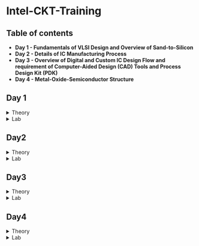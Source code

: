 # Intel-CKT-Training

## Table of contents

- **Day 1 - Fundamentals of VLSI Design and
Overview of Sand-to-Silicon**
- **Day 2 - Details of IC Manufacturing Process**
- **Day 3 - Overview of Digital and Custom IC Design Flow and requirement of Computer-Aided Design (CAD) Tools and Process Design Kit (PDK)**
- **Day 4 - Metal-Oxide-Semiconductor Structure** 
  
## Day 1 
 <details><summary> Theory </summary>
 
  
  ## **Overview of VLSI Design**
  - **Packaged Chip**
  
    -There are different types of packaging:
      - System in a package (SIP)
      - Dual in-line package (DIP)
      - Quad-flat no-leads (QFN)
      - Ball grid array (BGA)
  
    -The central part of the chip is call die.
  
   - **Die and Wafer**
 
        ![image](https://user-images.githubusercontent.com/122155193/211223009-eefb6003-b59f-45d3-867b-3a645ad9e624.png)

      - A Single wafer contains 10’s of thousands die
      - All the components fabricated on the die

    - **Inside the Die**
       -  Digital: Gates, Muxes, decoders, counters, Resistors, FSMs
       -  Analog and RF: Clock: VCO and PLL; Voltage Ref. and Reg.: Bandgap reference, LDO, DC-DC converter; Data: PRBS generator; Amplifiers and Filters
       -  Memory and Memory Controller: Static Random Access Memory (SRAM) and SRAM controller

    - **Moore’s Law**
      - The observation that the number of transistors in a dense integrated circuit (IC) doubles about every two years.
  
    - **VLSI Design Methodology**
      - Types of VLSI Design styles:
        1) **Field programming gate array (FPGA) design**
            - Faster prototyping and cost-effective
            - Consists of:
              - Input/output buffers
              - Array of configurable logic blocks (CLBs)
              - Programmable interconnect structures
            - The programming of interconnects is accomplished by programming of RAM
            - Signal routing between the CLBs and the I/O blocks made by configurable switching matrices
  
        2) **Application-specific integrated circuit (ASIC)**
            - **Standard cell based design**
              - It is one of the most prevalent full-custom design styles and requires development of a full-custom mask set.
              - All of the commonly used logic cells are developed, characterized, and stored in a standard-cell library.
              - Each cell is characterized according to several different categories:
                - Delay time vs load capacitance and input transition
                - Circuit simulation model, Timing simulation model, Fault simulation model
                - Cell data for place-and route
                - Mask data
            - **Full Custom Design**
              - the entire mask design is done without using any library.
              - Productivity is very low because the geometry, orientation, and placement of every transistor is done individually by the designers.
              - Developmental cost of such a design style is becoming huge.
              - All the analog and RF designs are full custom design.
  
  - **VLSI Design Quality**
  
      - Important criteria to measure the design quality:
  
         1) **Testability**
             - Generation of good test vecto.
             - Availability of good test fixture at speed.
             - Design of testable chip.
  
          2) **Yield and Manufacturability**
             - Yield: No. of tested ok chips/Total no. of Chips
             - Functional Yield: Checks at lower speed
             - Parametric Yield: Checks at required speed
  
          3) **Reliability**
              - ESD and EOS
              - Electromigration
              - Oxide breakdown
              - Power and ground bouncing
             - On-chip noise and cross-talk
  
           4) **Technology Upgradability**
              - functional module for design reuse can be achieved quickly with minimal cost.
              - Develop and use advanced CAD tools.
  
  - **Package Technology**
     - Chip designers should work closely with package designers from the start of the project to avoid failures of the VLSI chip.
  
     - Types of package:
        1) **Pin-through-hole (PTH):**
  
          - ![image](https://user-images.githubusercontent.com/122155193/211224732-7f1409d0-0dd4-49c4-aefa-23b01355a877.png)
  
          - holes drilled in PCB
          - Not cost effective 
  
        2) **Surface Mount Technology (SMT):**
  
          - ![image](https://user-images.githubusercontent.com/122155193/211224778-c207e8e2-0d2e-4a39-80e2-166091dddbf9.png)
  
          - Directly soldered on the PCB
          - Cost and space effective
  
        3) **Plastic:**
  
          - Permeable to environmental moisture
  
        4) **Ceramic:**
  
          - Power consumption, performance and environmental requirements
  
   - **CAD Tools**
      - Essential for timely development of integrated circuits.
      - CAD technology for VLSI chip design can be categorized into the following areas:
        - High-level synthesis
        - Logic synthesis
        - Circuit optimization
        - Layout
        - Placement and routing
        - Simulation
        - Design rules and checking
</details>

<Details>
  <summary> Lab </summary>
  
  ![image](https://user-images.githubusercontent.com/122155193/212777972-3d05e02e-1d9e-40ab-acba-fa41b4cd8039.png)

  
  ![image](https://user-images.githubusercontent.com/122155193/212778069-7ee6a882-57e1-48c8-941b-44407e52732e.png)

  
  ![image](https://user-images.githubusercontent.com/122155193/212778105-4a20f06e-20c8-4c82-8302-8c0f57c0a0a4.png)

</details>

## Day2
  <details>
  <summary> Theory </summary>
  
 ## **Analog VLSI Design Flow and CMOS Fabrication Process**
  - **Analog IC Design Process**
  
  ![tempsnip](https://user-images.githubusercontent.com/122155193/211691046-388cdea4-312d-44c6-8dae-3ae16b00909f.png)
  
  ![image](https://user-images.githubusercontent.com/122155193/211691175-91c7f27c-d825-40d4-891b-8fdc6719a969.png)

  - **Analog IC Design Process and its Relation with CAD and PDK**
  
  ![image](https://user-images.githubusercontent.com/122155193/211691478-f31aea87-d443-4210-b7c5-4443de798448.png)

  - **Role of Circuit Designer**
    - Design a practical circuit based on the device limits, technology constraints and physical implementations rather than a ideal circuit.
    - Have very good understanding of layout design, so that in less iterations the design can be fridged.
    - Always discuss with the layout designer for better and efficient circuit design.
  
  - **CMOS Technology**
    - Comparison of BJT and MOSFET Technology
    ![image](https://user-images.githubusercontent.com/122155193/211692066-23cdd7bc-12da-458f-9637-16315e0f7969.png)

    - Categorization of the CMOS Technology:
      - Submicron Technology: Lmin ≥ 0.35 µm
      - Deep Submicron Technology (DSM): 0.1 µm ≤ Lmin ≤ 0.35 µm
      - Ultra-Deep Submicron Technology (UDSM): Lmin ≤ 0.1 µm
      - BiCMOS Technology: Lmin = 0.5 µm
      
  - **CMOS Fabrication Process**  
    ![image](https://user-images.githubusercontent.com/122155193/211721141-61278ee4-ba64-41dc-b42c-0d119b56b6ea.png)

 <Details>
 <summary> 1. Wafer formation (sand-to-silicon) </summary>
 
 - The basic raw material used in CMOS fabs is a **wafer or disk of silicon** (roughly 75 mm to 300 mm in diameter and less than 1 mm thick).
 - Wafers are cut from boules, cylindrical ingots of singlecrystal silicon.
 - In order to to provide the crystal with the required electrical properties, **controlled amounts of impurities** are added to the melt.
 - A seed crystal is dipped into the melt (**to initiate crystal growth**), and the seed is gradually withdrawn vertically from the melt while simultaneously being rotated.
 - Then, the molten silicon attaches itself to the seed and recrystallizes.
 - Growth rates vary from 30 to 180 mm/hour.
 </details>
 
 <Details>
 <summary> 2. Photolithography </summary>
 
 - The **patterning** is achieved by a process called photolithography.
 - Used as the primary method in defining areas of interest.
 - The wafer is coated with the photoresist and subjected to selective illumination through **the photomask**.
 - A **photomask** is constructed with chromium (chrome) covered quartz glass. 
 - A UV light source is used to expose the photoresist.
 - **Developer solvent** is then used to dissolve the soluble unexposed photoresist, leaving islands of insoluble exposed photoresist.
 </details>
 
 <Details>
 <summary> 3. Well and Channel Formation </summary>
 
 - There are 4 CMOS technology processes:
   1) **N-well process**
      - the pMOS transistors are built in a n-well and the nMOS transistor is placed in the p-type substrate.
      
      ![image](https://user-images.githubusercontent.com/122155193/211732817-ce8ab953-ea39-431d-af7b-6502177adafd.png)
    
   2) **P-well process**
      - the nMOS transistors are built in a p-well and the pMOS transistor is placed in the n-type substrate. 
      - Used to optimize the pMOS transistor performance.
   
      ![image](https://user-images.githubusercontent.com/122155193/211733248-1b1f249a-0d82-469e-bd19-5e97b8112e2c.png)
 
   3) **Twin-well process**
       - Accompanied the emergence of n-well processes. 
       - A twinwell process allows the optimization of each transistor type.
      
      ![image](https://user-images.githubusercontent.com/122155193/211733777-f1c19a5f-d0a5-4ae4-bb14-886ce4253585.png)
      
    4) **Triple-well process**
       - Provide good isolation between analog and digital blocks in mixed-signal chips; 
       - It is also used to isolate high-density dynamic memory from logic.  

        ![image](https://user-images.githubusercontent.com/122155193/211734116-ae807cfb-2c10-44a5-a50b-b227d9a45d31.png)
 </details>
 
 <Details>
 <summary> 4. Silicon Dioxide (Sio2) </summary>
 
 - Oxidation of silicon is achieved by heating silicon wafers in an oxidizing atmosphere.
 - Some common approaches:
 
    - **Wet Oxidation** (oxidizing atmosphere contains water vapor)
      - The temperature is usually between 900 °C and 1000 °C.
      - Wet oxidation is a rapid process.
      
    - **Dry Oxidation** (oxidizing atmosphere is pure oxygen)
      - Temperatures are in the region of 1200 °C to achieve an acceptable growth rate.
      - Dry oxidation forms a better quality oxide than wet oxidation.
      - It is used to form thin, highly controlled gate oxides, while wet oxidation may be used to form thick field oxides.
    
    - **Atomic Layer Deposition (ALD)** 
      - when a thin chemical layer (material A) is attached to a surface and then a chemical (material B) is introduced to produce a thin layer of the required layer.
  </details>
 
  <Details>
 <summary> 5. Isolation </summary>
  
  - Individual devices in a CMOS process need to be isolated from one another so that they do not have unexpected interactions.
  - The transistor gate consists of a **thin gate oxide layer**.
  - The **thick oxide** used to be formed by a process called Local Oxidation of Silicon (LOCOS).ed to be formed by a process called Local Oxidation of Silicon (LOCOS).
  - A problem with LOCOS-based processes is the transition between thick andthin oxide, which extended some distance laterally to form a so-called bird’s beak.
  - Starting around the 0.35 µm node, **shallow trench isolation (STI)** was introduced to avoid the problems with LOCOS.
  - STI forms insulating trenches of SiO2 surrounding the transistors (everywhere except the active area).
 </details>
 
 <Details>
 <summary> 6. Gate Oxide </summary>

 - This is most commonly in the form of silicon dioxide (SiO2).
 - The transistor gate consists of a **thin gate oxide layer**.
</details>

<Details>
 <summary> 7. Gate and Source/Drain Formations </summary>
 
 - Grow gate oxide wherever transistors are required.
 - **area = source + drain + gate**
 - Deposit polysilicon on chip.
 - Pattern polysilicon (both gates and interconnect).
 - Etch exposed gate oxide, at this stage, the chip has windows down to the well or substrate wherever a source/drain diffusion is required.
 - Implant pMOS and nMOS source/drain regions.
 </details>
 
 <Details>
 <summary> 8. Contacts and Metallization </summary>
 
 - Contact cuts are made to source, drain, and gate according to the contact mask. These are holes etched in the dielectric after the source/drain formation.
 - Older processes commonly use aluminum (Al) for wires, although newer ones offer copper (Cu) for lower resistance.
 - Tungsten (W) can be used as a plug to fill the contact holes.
 </details>
  
<Details>
 <summary> 9. Passivation </summary>
 
 - The final processing step is to add a protective glass layer called passivation or over glass that prevents the ingress of contaminants.
 - Openings in the passivation layer, called overglass cuts, allow connection to I/O pads and test probe points if needed.
 </details>
 
 <Details>
 <summary> 10. Metrology </summary>
 
 - Metrology is the science of measuring.
 - Everything that is built in a semiconductor process has to be measured to give feedback to the manufacturing process.
</details>
</details>

<Details>
 <summary> Lab </summary>
  
  [Assignment Day 2.pdf](https://github.com/Maryam288/Intel-CKT-Training/files/10389974/Assignment.Day.2.pdf)
</details>
 
## Day3
  <Details>
  <summary> Theory </summary>
  
 ## **CMOS Fabrication Process in DeepSubmicron (DSM) and Ultra DeepSubmicron (UDSM) Technology**
 
 - **Disadvantage of the Submicron CMOS Process**
 
    - Isolation of the Transistors:
      - The use of **reverse bias pn junctions** to isolate transistors becomes **impractical as the transistor sizes decrease**.
    
 - **Local Oxidation of Silicon (LOCOS) Isolation Process**
    - LOCOS is the traditional isolation technique used in submicron processes.
    
  ![image](https://user-images.githubusercontent.com/122155193/211982154-f8f38e6d-ec0d-4d9e-b6c8-30f3d6454cdc.png)    ![image](https://user-images.githubusercontent.com/122155193/211982694-d5600c58-a8c2-4875-9c4d-e6f1de87bdc5.png)
   
   - Limitation of this technique:
     - Bird’s beak effect
     - Surface area which is lost to this encroachment
     
   - Advantages of LOCOS fabrication process:
      - Simple process flow
      - High oxide quality because the whole LOCOS structure is thermally grown.
   
   
  - **Sallow Trench Isolation Technology**
  
    - STI isolation process is the preferred isolation process for deep-submicron process because it completely avoids Bird’s beak shape characteristics.
    
    ![image](https://user-images.githubusercontent.com/122155193/211989171-54995dfb-273f-42e8-8011-781d3c3458ed.png)
    - STI is more suitable for the increased density in a small area because it allows forming smaller isolation regions.
    - The disadvantage is larger number of process steps.

  - **Illustration of a Deep Submicron (DSM) CMOS Technology**
  
    - The DSM technology provides:
      - A deep n-well that can be utilized to reduce substrate noise coupling.
      - A MOS Varactor that can be used to make voltage controlled oscillators (VCOs).
      - Different kind of resistors like: **Diffused and/or implanted resistors**, **Well resistors**, **Poly resistors**, **Metal Resistors**.
      - At least 6 levels of metal that can form many useful structures such as inductors, capacitors, and transmission lines.
  
       ![image](https://user-images.githubusercontent.com/122155193/212009429-1cd43858-07c1-46c4-8753-2daf96f1b9b9.png)

- **Different Types of Capacitor in Deep Submicron (DSM) CMOS Technology**
  ![image](https://user-images.githubusercontent.com/122155193/212011793-ef905a9b-4e3e-4948-a520-d8fe48e1a840.png)

 - **Example of a DSM Technology Process (SKY130)** 
  
  ![image](https://user-images.githubusercontent.com/122155193/212012219-db2cf3a3-d372-4ea5-82a4-ba27bfdf4f95.png)
  
  - **Major Fabrication Steps for a DSM CMOS Process** 

  ![image](https://user-images.githubusercontent.com/122155193/212208610-02744f7c-4479-41d4-84d0-38e75fe3c879.png)

<Details>
 <summary> n and p-well Creation </summary>

- NMOS wil be fabricated in the p-well and PMOS in the n-well.
- Done by implantation followed by a deep diffusion.
 </details>
 
 <Details>
 <summary> Sallow Trench Isolation Creation </summary>

-  STI electrically isolates one region/transistor from another.
 </details>
 
 <Details>
 <summary> Threshold Shift and Anti-Punch through Implants </summary>

- The natural thresholds of the **NMOS is about 0V** and of the **PMOS is about –1.2V**.
- p-implant is used to make the NMOS harder to invert and the PMOS easier resulting in threshold voltages balanced around zero volts.
- Implant can be applied to create a higher-doped region beneath the channels to prevent punch-through from the drain depletion region extending to source depletion region.
 </details>
 
 <Details>
 <summary> Thin Oxide and Polysilicon Gate </summary>

- A thin oxide is deposited followed by polysilicon. These layers are removed where they are not wanted.
 </details>
 
 <Details>
 <summary> Lightly Doped Source and Drain </summary>

- A lightly-doped implant is used to create a lightly-doped source and drain next to the channel of the MOSFETs.
 </details>
 
 <Details>
 <summary> Sidewall Spacer </summary>

- A layer of dielectric is deposited on the surface and removed in such a way as to leave “sidewall spacers” next to the thin-oxide-polysilicon-polycide sandwich.
 - These sidewall spacers will prevent the part of the source and drain next to the channel from becoming heavily doped.
 </details>
 
 <Details>
 <summary> Implantation of Havily Doped Source and Drain </summary>

- Provide the completed sources and drains.
- Allows for ohmic contact into the wells and substrate.
  </details>
  
  <Details>
 <summary> Siliciding (Salicide and Polyside) </summary>

- Reduces the resistance of the bulk diffusions and polysilicon and forms an ohmic contact with material on which it is deposited.
  </details>
  
 <Details>
 <summary> Intermediate Oxide Layer </summary> 

- An oxide layer is used to cover the transistors and to planarize the surface.
 </details>
 
 <Details>
 <summary> First Level Metal </summary> 

- Tungsten plugs are built through the lower intermediate oxide layer to provide contact between the devices, wells and substrate to the first-level metal.
 </details>
 
 <Details>
 <summary> Second Level Metal </summary> 

- The previous step is repeated for the second-level metal.
 </details>
 
 - **Summary of Deep Submicron (DSM) CMOS Fabrication Process**
    - DSM technology typically has a minimum channel length between 0.35μm and 0.1μm.
    - DSM technology addresses the problem of excessive depletion region widths in junction isolation techniques by using shallow trench isolation.
    - DSM technology may have from 4 to 8 levels of metal.
    - Lightly doped drains and sources are a key aspect of DSM technology.
    
 - **Ultra Deep Submicron (UDSM) CMOS Technology**
    - Lmin ≤ 0.1 microns.
    - Minimum feature size less than 100 nanometers.
    - 22 nm drawn length, 5 nm lateral diffusion, 1 nm transistor gate oxide, 8 layers of copper interconnect.
    - Specialized processing is used to increase drive capability and maintain low off currents.
    
  - **Advantage of UDSM CMOS Technology**
  
 <Details>
 <summary> Digital Viewpoint </summary> 

- Improved Ion/Ioff
 - Reduced gate capacitance
 - Higher drive current capability
 - Reduced interconnect density
 - Reduction of active power
 </details>
 
  <Details>
 <summary> Analog Viewpoint </summary> 

- More levels of metal
 - Higher cutoff frequency
 - Higher capacitance density
 - Reduced junction capacitance per transconductance
 - More speed
 </details>
 
 - **Disadvantage of UDSM CMOS Technology**
 <Details>
 <summary> Analog Viewpoint </summary> 

- Reduction in power supply resulting in reduced headroom.
 - Gate leakage currents.
 - Reduced small signal intrinsic gain.
 - Increased nonlinearity.
 - Increased noise and poorer matching.
 </details>
 </details>

<Details>
 <summary> Lab </summary> 
  
 <Details>
 <summary> Q6) What are the advantages of ultra-deep submicron process over deep submicron process. </summary>
 
  - Improved Ion/Ioff
  - Reduced gate capacitance
  - Higher drive current capability
  - Reduced junction capacitance per transconductance
  - More speed
 </details>
  
 <Details>
 <summary> Q7) What is the difference between LOCOS and STI process? </summary>
   
 ![image](https://user-images.githubusercontent.com/122155193/212779336-9637f723-ba9d-4a7f-9591-d5aa9fa8fe06.png)
</details>
  
  <Details>
 <summary> Q8) Why for body connection a heavily doped n+ or p+ is used? </summary>
    
- A heavily doped N+ or P+ diffusion is made for the metallic contact. This creates a conductive junction between the metal and the semiconductor, thus giving a good electrical contact to the bulk.
    
</details>
<Details>
 <summary> Q9) What is use of silicide and poolside? </summary>  
  
  - To interconnect between N+ or P+ diffusion to the metal.
 </details>
  
 <Details>
 <summary> Q10) Which process steps used for control threshold voltage and punch-through effect? </summary>   
   
   - Oxidation and Diffusion
  </details>
  <Details>
 <summary> Q11) Draw a top view, front view and 3D view of a CMOS inverter and annotate the length and width of both PMOS and NMOS transistor. </summary>   
 </details>
  
   <Details>
 <summary> Q12) Why sidewall spacer are used in DSM technology? </summary>
     
 - To insulate the drain and source metal contacts from the gate of the transistor.
     
  </details>    
 <Details>
 <summary> Q13) What are the advantages of Deep N-well technology over n-well technology? </summary> 
 
   - Deep N-well decreases the noise coupling through it to the substrate and giving the advantage of fully isolated NMOS devices.
   
</details>    
 <Details>
 <summary> Q14) What is passivation layer? </summary>    
   
   - A layer normally used protect the active semiconductor surface from the surrounding environment.
   
 </details>    
 <Details>
 <summary> Q15) What is Bird’s beak in LOCOS process and what is the impact on the transistor performance? </summary>     
   
   - As the oxide grows, the nitride mask, which is meant to block the oxide from growing everywhere, is slightly bent due to stress caused by the oxide pushing the nitride as it grows.
   
   - The encroachment of field oxide in the active region reduces the area available to form a transistor and therefore it limits device scaling and device density in VLSI cuts which will limit the device performance. 
 </details>
 </details>
 
## Day4
  <details>
  <summary> Theory </summary>
  
 ## Metal-Oxide-Semiconductor Structure 
  - **Metal-Oxide-Semiconductor (MOS) Device Structure**
  
    - MOS junction simply a capacitor.
    - No current-voltage relationship, only capacitorvoltage relationship.
    
    ![image](https://user-images.githubusercontent.com/122155193/215636640-a6cc772b-f90a-4789-a4ce-cdfca27b0cc1.png)

- **MOS Device Structure and Fabrication**

<details>
<summary> Fabrication </summary>

   - Oxidation: process to create SiO2 on top of Silicon.
   - Metallization: process to deposit poly-silicon on top of SiO2.
</details> 

<details>
<summary> Device Structure </summary>

  - Gate and substrate are different material so there is a contact potential between them (expressed as metal to semiconductor work function (ϕms)).
  - Interface is between SiO2 and Silicon
</details> 

- **Ideal MOS Junction or Capacitor**

<details>
<summary> Case1: Accumulation Mode of Operation </summary>

## **Accumulation Mode (V < 0)**

  - Pile of majority carrier at the interface.
  - Charge at the surface directly proportional to voltage.

![image](https://user-images.githubusercontent.com/122155193/215638041-ec999fd0-297a-45ca-a9db-8b6615abe401.png)
</details> 

<details>
<summary> Case2: Depletion Mode of Operation </summary>

## **Depletion Mode (0 < V < VT)**    

  - The semiconductor surface starts to deplete and the type of charge at the surface is –ve and gradually increase with the increase of voltage.
  - **Weak inversion voltage** is the voltage at which the surface carrier concentration is exactly equal to bulk carrier concentration and from this point the weak inversion started.
  - Charge at the surface directly proportional to voltage.
  - **Threshold voltage** is the voltage at which the surface concentration exactly equal to the bulk concentration.
  - This is called inversion point and at this point depletion mode ends and strong inversion started.
  
![image](https://user-images.githubusercontent.com/122155193/215639254-0e3ee43f-18f0-4ec9-a02f-ee19bb2d2e54.png)
</details> 

<details>
<summary> Case3: Strong Inversion Mode of Operation </summary>

## **Strong Inversion Mode (V ≥ VT)**    

  - At threshold voltage a channel form at the surface of the semiconductor due to inversion charges.
  - Before threshold voltage the charge comes from negatively charged ionized acceptors.
  - After threshold voltage, the more charge comes from the electrons rather than depleting the holes.
  - The extra negative charge required for the semiconductor is comes from the mobile electrons which are very close to the surface.
  
  ![image](https://user-images.githubusercontent.com/122155193/215639559-c8ce74f2-3fa1-499f-9f67-bce9026215eb.png)
  
</details> 

- **Summary of the MOS Operation Modes**

![image](https://user-images.githubusercontent.com/122155193/215639865-0a6ba5fe-67cb-413a-baf5-f03e46c5240d.png)

  - Flat band voltage is 0 for ideal MOS structure.
  - Flat band means flatness of conduction and valence band edges at semiconductor surface.
  
- **Q-V Characteristics of MOS Structure** 
 
  ![image](https://user-images.githubusercontent.com/122155193/215640211-26a81d2c-c86b-462f-8b30-aa50f032b8f8.png)

 - Surface Charges at different regions
  
<details>
<summary> Accumulation </summary>

![image](https://user-images.githubusercontent.com/122155193/215664491-a76dd783-6bea-406f-9629-a6018f62a797.png)

</details> 

<details>
<summary> Depletion </summary>

![image](https://user-images.githubusercontent.com/122155193/215664814-2e512672-52f3-4e8a-b9a8-2107378e9e24.png)

</details>

<details>
<summary> Inversion </summary>

![image](https://user-images.githubusercontent.com/122155193/215665123-3d16ef04-191a-4f2e-b52c-c0ac80b980be.png)

</details>

<details>
<summary> Threshold Voltage </summary>

![image](https://user-images.githubusercontent.com/122155193/215665313-2b4ef7f0-b0e5-46bb-85eb-30b79f5788db.png)

</details>

- **C-V Characteristics of MOS Structure** 

![image](https://user-images.githubusercontent.com/122155193/215665604-025af0cf-c9c7-453a-aa23-972c5e13c186.png)

- **Non Ideal MOS Structure** 

<details>
<summary> Effect of fixed charge Qf </summary>

![image](https://user-images.githubusercontent.com/122155193/215665879-b3a0e828-18ee-4992-9da1-4a9683ef2e63.png)

- To cerate a zero charge on silicon a negative voltage is required to give at gate terminal.
- By applying a negative volute at gate the surface charge at silicon will be zero.
- Zero charge in the semiconductor corresponds to flat-band condition of a MOS junction.
</details>

<details>
<summary> Effect of work metal-semiconductor work function difference ϕms </summary>

![image](https://user-images.githubusercontent.com/122155193/215665963-4d0e0ccc-2872-4bae-8921-c744e36599f7.png)

- Electrons are always moves from higher energy level to lower energy level.
- Electrons are transferred through wire.
- To remove the electrons from semiconductor surface we have to provide a –ve voltage to the gate.
</details>

- **Summary of Nonideal MOS Capacitor** 

 1. Effect of fixed oxide charge 𝑄f
  
  ![image](https://user-images.githubusercontent.com/122155193/215668210-27ebfbf1-aa29-47e0-ad78-123634557852.png)
  
 2. Effect of work metal-semiconductor work function difference ϕms
  
  ![image](https://user-images.githubusercontent.com/122155193/215668285-22ce8cc9-fe8a-4198-b567-5649bb75d3b3.png)

 3. In presence of both fixed charge and metal-to-semiconductor work function

![image](https://user-images.githubusercontent.com/122155193/215668376-a188458d-30cc-4e27-b91e-03d5c3ea3d16.png)

 4. So threshold voltage od a nonideal MOS capacitor will be
  
  ![image](https://user-images.githubusercontent.com/122155193/215668468-9319084b-083d-47bb-b426-aba394a3374f.png)
  
</details>

<details>
<summary> Lab </summary>
</details>


